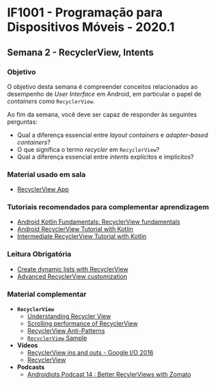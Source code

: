 # IF1001 - Programação para Dispositivos Móveis - 2020.1

## Semana 2 - RecyclerView, Intents

### Objetivo

O objetivo desta semana é compreender conceitos relacionados ao desempenho de _User Interface_ em Android, em particular o papel de _containers_ como `RecyclerView`.

Ao fim da semana, você deve ser capaz de responder às seguintes perguntas: 

- Qual a diferença essencial entre _layout containers_ e _adapter-based containers_?
- O que significa o termo _recycler_ em `RecyclerView`?
- Qual a diferença essencial entre *intents* explícitos e implícitos?

### Material usado em sala

- [RecyclerView App](https://github.com/if1001/if1001.github.io/tree/master/2021-02-10/RecyclerView)

### Tutoriais recomendados para complementar aprendizagem

- [Android Kotlin Fundamentals: RecyclerView fundamentals](https://developer.android.com/codelabs/kotlin-android-training-recyclerview-fundamentals?index=..%2F..android-kotlin-fundamentals#0)
- [Android RecyclerView Tutorial with Kotlin](https://www.raywenderlich.com/1560485-android-recyclerview-tutorial-with-kotlin)
- [Intermediate RecyclerView Tutorial with Kotlin](https://www.raywenderlich.com/272-intermediate-recyclerview-tutorial-with-kotlin)

### Leitura Obrigatória
- [Create dynamic lists with RecyclerView](https://developer.android.com/guide/topics/ui/layout/recyclerview)
- [Advanced RecyclerView customization](https://developer.android.com/guide/topics/ui/layout/recyclerview-custom)

### Material complementar

- **`RecyclerView`** 
  - [Understanding Recycler View](https://medium.com/swlh/understanding-recycler-view-831c9c338959)
  - [Scrolling performance of RecyclerView](https://medium.com/@kamilbekar/recyclerview-scrolling-performance-ff05a3a79262)
  - [RecyclerView Anti-Patterns](https://proandroiddev.com/recyclerview-antipatterns-8af3feeeccc7)
  - [`RecyclerView` Sample](https://github.com/android/views-widgets-samples/tree/master/RecyclerViewKotlin)
- **Vídeos**
  - [RecyclerView ins and outs - Google I/O 2016](https://www.youtube.com/watch?v=LqBlYJTfLP4)
  - [RecyclerView](https://www.youtube.com/watch?v=Vyqz_-sJGFk)
- **Podcasts**
  - [Androidiots Podcast 14 : Better RecylerViews with Zomato](https://podbay.fm/p/android-developers-backstage/e/1464897401)
  